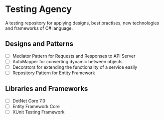 # Testing Agency
A testing repository for applying designs, best practises, new technologies and frameworks of C# language.

## Designs and Patterns

- [ ] Mediator Pattern for Requests and Responses to API Server
- [ ] AutoMapper for converting dynamic between objects
- [ ] Decorators for extending the functionality of a service easily
- [ ] Repository Pattern for Entity Framework

## Libraries and Frameworks

- [ ] DotNet Core 7.0
- [ ] Entity Framework Core
- [ ] XUnit Testing Framework
